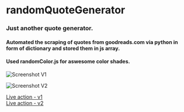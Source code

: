 # randomQuoteGenerator
### Just another quote generator.  
#### Automated the scraping of quotes from goodreads.com via python in form of dictionary and stored them in js array.  
#### Used randomColor.js for aswesome color shades.  

![Screenshot V1](https://cdn.rawgit.com/avidLearnerInProgress/randomQuoteGenerator/3eae74aa/v1/Sceenshot01.PNG)  
  
![Screenshot V2](https://cdn.rawgit.com/avidLearnerInProgress/randomQuoteGenerator/3eae74aa/v2/Screenshot01.PNG)    
  
[Live action - v1](https://codepen.io/maniAC96/pen/eyvKZp)   
[Live action - v2](https://codepen.io/maniAC96/pen/ypMEbN)  



